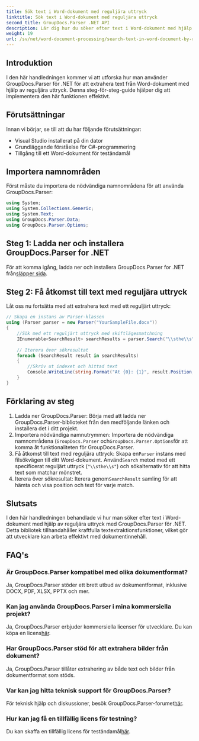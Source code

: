 ```yaml
---
title: Sök text i Word-dokument med reguljära uttryck
linktitle: Sök text i Word-dokument med reguljära uttryck
second_title: GroupDocs.Parser .NET API
description: Lär dig hur du söker efter text i Word-dokument med hjälp av reguljära uttryck med GroupDocs.Parser för .NET. Extrahera specifikt innehåll effektivt.
weight: 19
url: /sv/net/word-document-processing/search-text-in-word-document-by-regular-expression/
---
```

## Introduktion
I den här handledningen kommer vi att utforska hur man använder GroupDocs.Parser för .NET för att extrahera text från Word-dokument med hjälp av reguljära uttryck. Denna steg-för-steg-guide hjälper dig att implementera den här funktionen effektivt.
## Förutsättningar
Innan vi börjar, se till att du har följande förutsättningar:
- Visual Studio installerat på din dator
- Grundläggande förståelse för C#-programmering
- Tillgång till ett Word-dokument för teständamål

## Importera namnområden
Först måste du importera de nödvändiga namnområdena för att använda GroupDocs.Parser:
```csharp
using System;
using System.Collections.Generic;
using System.Text;
using GroupDocs.Parser.Data;
using GroupDocs.Parser.Options;
```
## Steg 1: Ladda ner och installera GroupDocs.Parser for .NET
 För att komma igång, ladda ner och installera GroupDocs.Parser for .NET från[släpper sida](https://releases.groupdocs.com/parser/net/).
## Steg 2: Få åtkomst till text med reguljära uttryck
Låt oss nu fortsätta med att extrahera text med ett reguljärt uttryck:
```csharp
// Skapa en instans av Parser-klassen
using (Parser parser = new Parser("YourSampleFile.docx"))
{
    //Sök med ett reguljärt uttryck med skiftlägesmatchning
    IEnumerable<SearchResult> searchResults = parser.Search("\\sthe\\s", new SearchOptions(true, false, true));
    
    // Iterera över sökresultat
    foreach (SearchResult result in searchResults)
    {
        //Skriv ut indexet och hittad text
        Console.WriteLine(string.Format("At {0}: {1}", result.Position, result.Text));
    }
}
```
## Förklaring av steg
1. Ladda ner GroupDocs.Parser: Börja med att ladda ner GroupDocs.Parser-biblioteket från den medföljande länken och installera det i ditt projekt.
2. Importera nödvändiga namnutrymmen: Importera de nödvändiga namnområdena (`GroupDocs.Parser` och`GroupDocs.Parser.Options`för att komma åt funktionaliteten för GroupDocs.Parser.
3.  Få åtkomst till text med reguljära uttryck: Skapa en`Parser` instans med filsökvägen till ditt Word-dokument. Använd`Search` metod med ett specificerat reguljärt uttryck (`"\\sthe\\s"`) och sökalternativ för att hitta text som matchar mönstret.
4.  Iterera över sökresultat: Iterera genom`SearchResult` samling för att hämta och visa position och text för varje match.

## Slutsats
I den här handledningen behandlade vi hur man söker efter text i Word-dokument med hjälp av reguljära uttryck med GroupDocs.Parser för .NET. Detta bibliotek tillhandahåller kraftfulla textextraktionsfunktioner, vilket gör att utvecklare kan arbeta effektivt med dokumentinnehåll.

## FAQ's
### Är GroupDocs.Parser kompatibel med olika dokumentformat?
Ja, GroupDocs.Parser stöder ett brett utbud av dokumentformat, inklusive DOCX, PDF, XLSX, PPTX och mer.
### Kan jag använda GroupDocs.Parser i mina kommersiella projekt?
 Ja, GroupDocs.Parser erbjuder kommersiella licenser för utvecklare. Du kan köpa en licens[här](https://purchase.groupdocs.com/buy).
### Har GroupDocs.Parser stöd för att extrahera bilder från dokument?
Ja, GroupDocs.Parser tillåter extrahering av både text och bilder från dokumentformat som stöds.
### Var kan jag hitta teknisk support för GroupDocs.Parser?
 För teknisk hjälp och diskussioner, besök GroupDocs.Parser-forumet[här](https://forum.groupdocs.com/c/parser/17).
### Hur kan jag få en tillfällig licens för testning?
 Du kan skaffa en tillfällig licens för teständamål[här](https://purchase.groupdocs.com/temporary-license/).